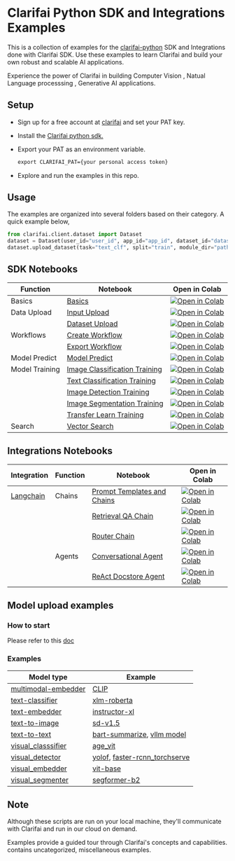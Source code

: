 # Clarifai Python SDK and Integrations Examples


This is a collection of examples for the [clarifai-python](https://github.com/Clarifai/clarifai-python) SDK and Integrations done with Clarifai SDK. Use these examples to learn Clarifai and build your own robust and scalable AI applications.

Experience the power of Clarifai in building Computer Vision , Natual Language processsing , Generative AI applications.

## Setup
* Sign up for a free account at [clarifai](https://clarifai.com/signup) and set your PAT key.

* Install the [Clarifai python sdk.](https://github.com/Clarifai/clarifai-python/tree/master)

* Export your PAT as an environment variable.
    ```cmd
    export CLARIFAI_PAT={your personal access token}
    ```

* Explore and run the examples  in this  repo.

## Usage

The examples are organized into several folders based on their category. A quick example below,

```python
from clarifai.client.dataset import Dataset
dataset = Dataset(user_id="user_id", app_id="app_id", dataset_id="dataset_id")
dataset.upload_dataset(task="text_clf", split="train", module_dir="path_to_imdb_reviews_module")
```


## SDK Notebooks
| Function    | Notebook    | Open in Colab |
| ----------- | ----------- | -----------   |
| Basics      | [Basics](basics/basics.ipynb) | [![Open in Colab](https://colab.research.google.com/assets/colab-badge.svg)](https://colab.research.google.com/github/Clarifai/examples/blob/main/basics/basics.ipynb) |
| Data Upload | [Input Upload](datasets/upload/input_upload.ipynb) | [![Open in Colab](https://colab.research.google.com/assets/colab-badge.svg)](https://colab.research.google.com/github/Clarifai/examples/blob/main/datasets/upload/input_upload.ipynb) |
|             | [Dataset Upload](datasets/upload/dataset_upload.ipynb) | [![Open in Colab](https://colab.research.google.com/assets/colab-badge.svg)](https://colab.research.google.com/github/Clarifai/examples/blob/main/datasets/upload/dataset_upload.ipynb) |
|   Workflows   | [Create Workflow](workflows/create_workflow.ipynb) | [![Open in Colab](https://colab.research.google.com/assets/colab-badge.svg)](https://colab.research.google.com/github/Clarifai/examples/blob/main/workflows/create_workflow.ipynb) |
|             | [Export Workflow](workflows/export_workflow.ipynb) | [![Open in Colab](https://colab.research.google.com/assets/colab-badge.svg)](https://colab.research.google.com/github/Clarifai/examples/blob/main/workflows/export_workflow.ipynb) |
| Model Predict  | [Model Predict](models/model_predict.ipynb) | [![Open in Colab](https://colab.research.google.com/assets/colab-badge.svg)](https://colab.research.google.com/github/Clarifai/examples/blob/main/models/model_predict.ipynb) |
| Model Training  | [Image Classification Training](models/model_train/image-classification_training.ipynb) | [![Open in Colab](https://colab.research.google.com/assets/colab-badge.svg)](https://colab.research.google.com/github/Clarifai/examples/blob/main/models/model_train/image-classification_training.ipynb) |
|             | [Text Classification Training](models/model_train/text-classification_training.ipynb) | [![Open in Colab](https://colab.research.google.com/assets/colab-badge.svg)](https://colab.research.google.com/github/Clarifai/examples/blob/main/models/model_train/text-classification_training.ipynb) |
|             | [Image Detection Training](models/model_train/image-detection_training.ipynb) | [![Open in Colab](https://colab.research.google.com/assets/colab-badge.svg)](https://colab.research.google.com/github/Clarifai/examples/blob/main/models/model_train/image-detection_training.ipynb) |
|             | [Image Segmentation Training](models/model_train/image-segmentation_training.ipynb) | [![Open in Colab](https://colab.research.google.com/assets/colab-badge.svg)](https://colab.research.google.com/github/Clarifai/examples/blob/main/models/model_train/image-segmentation_training.ipynb) |
|             | [Transfer Learn Training](models/model_train/transfer-learn.ipynb) | [![Open in Colab](https://colab.research.google.com/assets/colab-badge.svg)](https://colab.research.google.com/github/Clarifai/examples/blob/main/models/model_train/transfer-learn.ipynb) |
| Search      | [Vector Search](search/cross_modal_search.ipynb) | [![Open in Colab](https://colab.research.google.com/assets/colab-badge.svg)](https://colab.research.google.com/github/Clarifai/examples/blob/main/search/cross_modal_search.ipynb) |







## Integrations Notebooks
| Integration | Function    | Notebook    | Open in Colab |
| ----------- | ----------- | ----------- | -----------   |
| [Langchain](https://python.langchain.com/docs/get_started/introduction)   | Chains      | [Prompt Templates and Chains](Integrations/Langchain/Chains/Prompt-templates_and_chains.ipynb) | [![Open in Colab](https://colab.research.google.com/assets/colab-badge.svg)](https://colab.research.google.com/github/Clarifai/examples/blob/main/Integrations/Langchain/Chains/Prompt-templates_and_chains.ipynb) |
|             |             | [Retrieval QA Chain](Integrations/Langchain/Chains/Retrieval_QA_chain_with_Clarifai_Vectorstore.ipynb) | [![Open in Colab](https://colab.research.google.com/assets/colab-badge.svg)](https://colab.research.google.com/github/Clarifai/examples/blob/main/Integrations/Langchain/Chains/Retrieval_QA_chain_with_Clarifai_Vectorstore.ipynb) |
|             |             | [Router Chain](Integrations/Langchain/Chains/Router_chain_examples_with_Clarifai_SDK.ipynb) | [![Open in Colab](https://colab.research.google.com/assets/colab-badge.svg)](https://colab.research.google.com/github/Clarifai/examples/blob/main/Integrations/Langchain/Chains/Router_chain_examples_with_Clarifai_SDK.ipynb) |
|             | Agents       | [Conversational Agent](Integrations/Langchain/Agents/Retrieval_QA_with_Conversation_memory.ipynb) | [![Open in Colab](https://colab.research.google.com/assets/colab-badge.svg)](https://colab.research.google.com/github/Clarifai/examples/blob/main/Integrations/Langchain/Agents/Retrieval_QA_with_Conversation_memory.ipynb) |
|             |             | [ReAct Docstore Agent](Integrations/Langchain/Agents/Doc-retrieve_using_Langchain-ReAct_Agent.ipynb) | [![Open in Colab](https://colab.research.google.com/assets/colab-badge.svg)](https://colab.research.google.com/github/Clarifai/examples/blob/main/Integrations/Langchain/Agents/Doc-retrieve_using_Langchain-ReAct_Agent.ipynb) |


## Model upload examples
### How to start
Please refer to this [doc](https://github.com/Clarifai/clarifai-python/tree/master/clarifai/models/model_serving)
### Examples
| Model type  |  Example    |
| ----------- | ----------- |
| [multimodal-embedder](./model_upload/multimodal_embedder/) | [CLIP](./model_upload/multimodal_embedder/clip/) |
| [text-classifier](./model_upload/text_classifier) | [xlm-roberta](./model_upload/text_classifier/xlm-roberta/) |
| [text-embedder](./model_upload/text_embedder/) | [instructor-xl](./model_upload/text_embedder/instructor-xl/) |
| [text-to-image](./model_upload/text_to_image/) | [sd-v1.5](./model_upload/text_to_image/sd-v1.5/) |
| [text-to-text](./model_upload/text_to_text/) | [bart-summarize](./model_upload/text_to_text/bart-summarize/), [vllm model](./model_upload/vllm_text_to_text/example/) |
| [visual_classsifier](./model_upload/visual_classsifier/) | [age_vit](./model_upload/visual_classsifier/age_vit/) |
| [visual_detector](./model_upload/visual_detector/) | [yolof](./model_upload/visual_detector/yolof/), [faster-rcnn_torchserve](./model_upload/visual_detector/faster-rcnn_torchserve/) |
| [visual_embedder](./model_upload/visual_embedder) | [vit-base](./model_upload/visual_embedder/vit-base/) |
| [visual_segmenter](./model_upload/visual_segmenter) | [segformer-b2](./model_upload/visual_segmenter/segformer-b2/) |


## Note

Although these scripts are run on your local machine, they'll communicate with Clarifai and run in our cloud on demand.

Examples provide a guided tour through Clarifai's concepts and capabilities.
contains uncategorized, miscellaneous examples.
